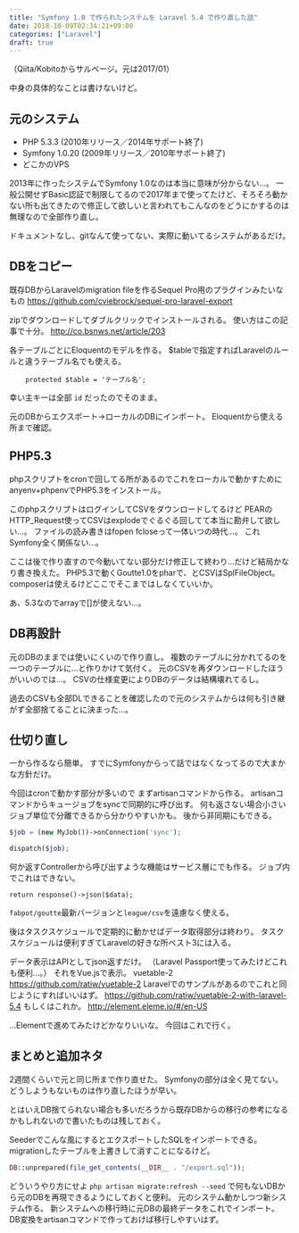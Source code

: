 ```yaml
---
title: "Symfony 1.0 で作られたシステムを Laravel 5.4 で作り直した話"
date: 2018-10-09T02:34:21+09:00
categories: ["Laravel"]
draft: true
---
```

（Qiita/Kobitoからサルベージ。元は2017/01）

中身の具体的なことは書けないけど。

## 元のシステム
- PHP 5.3.3 (2010年リリース／2014年サポート終了)
- Symfony 1.0.20 (2009年リリース／2010年サポート終了)
- どこかのVPS

2013年に作ったシステムでSymfony 1.0なのは本当に意味が分からない…。
一般公開せずBasic認証で制限してるので2017年まで使ってたけど、そろそろ動かない所も出てきたので修正して欲しいと言われてもこんなのをどうにかするのは無理なので全部作り直し。

ドキュメントなし、gitなんて使ってない、実際に動いてるシステムがあるだけ。

## DBをコピー
既存DBからLaravelのmigration fileを作るSequel Pro用のプラグインみたいなもの
https://github.com/cviebrock/sequel-pro-laravel-export

zipでダウンロードしてダブルクリックでインストールされる。
使い方はこの記事で十分。
http://co.bsnws.net/article/203

各テーブルごとにEloquentのモデルを作る。
$tableで指定すればLaravelのルールと違うテーブル名でも使える。

```
    protected $table = 'テーブル名';
```

幸い主キーは全部 `id` だったのでそのまま。

元のDBからエクスポート→ローカルのDBにインポート。
Eloquentから使える所まで確認。

## PHP5.3
phpスクリプトをcronで回してる所があるのでこれをローカルで動かすためにanyenv+phpenvでPHP5.3をインストール。

このphpスクリプトはログインしてCSVをダウンロードしてるけど
PEARのHTTP_Request使ってCSVはexplodeでぐるぐる回してて本当に勘弁して欲しい…。
ファイルの読み書きはfopen fcloseって一体いつの時代…。
これSymfony全く関係ない…。

ここは後で作り直すので今動いてない部分だけ修正して終わり…だけど結局かなり書き換えた。
PHP5.3で動くGoutte1.0をpharで、とCSVはSplFileObject。
composerは使えるけどここでそこまではしなくていいか。

あ、5.3なのでarrayで[]が使えない…。

## DB再設計
元のDBのままでは使いにくいので作り直し。
複数のテーブルに分かれてるのを一つのテーブルに…と作りかけて気付く。
元のCSVを再ダウンロードしたほうがいいのでは…。
CSVの仕様変更によりDBのデータは結構壊れてるし。

過去のCSVも全部DLできることを確認したので元のシステムからは何も引き継がず全部捨てることに決まった…。

## 仕切り直し
一から作るなら簡単。
すでにSymfonyからって話ではなくなってるので大まかな方針だけ。

今回はcronで動かす部分が多いので
まずartisanコマンドから作る。
artisanコマンドからキュージョブをsyncで同期的に呼び出す。
何も返さない場合小さいジョブ単位で分離できるから分かりやすいかも。
後から非同期にもできる。

```php
$job = (new MyJob())->onConnection('sync');

dispatch($job);
```

何か返すControllerから呼び出すような機能はサービス層にでも作る。
ジョブ内でこれはできない。

```
return response()->json($data);
```


`fabpot/goutte`最新バージョンと`league/csv`を遠慮なく使える。

後はタスクスケジュールで定期的に動かせばデータ取得部分は終わり。
タスクスケジュールは便利すぎてLaravelの好きな所ベスト3には入る。

データ表示はAPIとしてjson返すだけ。
（Laravel Passport使ってみたけどこれも便利…。）
それをVue.jsで表示。
vuetable-2
https://github.com/ratiw/vuetable-2
Laravelでのサンプルがあるのでこれと同じようにすればいいはず。
https://github.com/ratiw/vuetable-2-with-laravel-5.4
もしくはこれか。
http://element.eleme.io/#/en-US

…Elementで進めてみたけどかなりいいな。
今回はこれで行く。

## まとめと追加ネタ
2週間くらいで元と同じ所まで作り直せた。
Symfonyの部分は全く見てない。
どうしようもないものは作り直したほうが早い。

とはいえDB捨てられない場合も多いだろうから既存DBからの移行の参考になるかもしれないので書いたものは残しておく。

Seederでこんな風にするとエクスポートしたSQLをインポートできる。
migrationしたテーブルを上書きして消すことになるけど。

```php
DB::unprepared(file_get_contents(__DIR__ . "/export.sql"));
```


どういうやり方にせよ `php artisan migrate:refresh --seed` で何もないDBから元のDBを再現できるようにしておくと便利。
元のシステム動かしつつ新システム作る。
新システムへの移行時に元DBの最終データをこれでインポート。
DB変換をartisanコマンドで作っておけば移行しやすいはず。
